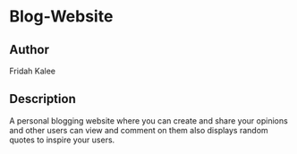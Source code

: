 # Blog-Website
## Author
Fridah Kalee
## Description
A personal blogging website where you can create and share your opinions and other users can view and comment on them also displays random quotes to inspire your users.